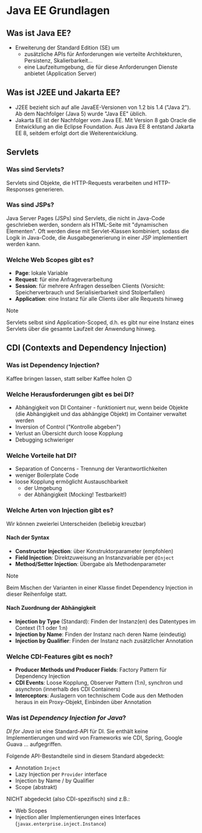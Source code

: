 # Java EE Grundlagen

## Was ist Java EE?
- Erweiterung der Standard Edition (SE) um
  - zusätzliche APIs für Anforderungen wie verteilte Architekturen, Persistenz, Skalierbarkeit...
  - eine Laufzeitumgebung, die für diese Anforderungen Dienste anbietet (Application Server)

## Was ist J2EE und Jakarta EE?
- J2EE bezieht sich auf alle JavaEE-Versionen von 1.2 bis 1.4 ("Java 2"). Ab dem Nachfolger (Java 5) wurde "Java EE" üblich.
- Jakarta EE ist der Nachfolger vom Java EE. Mit Version 8 gab Oracle die Entwicklung an die Eclipse Foundation. Aus Java EE 8 entstand Jakarta EE 8, seitdem erfolgt dort die Weiterentwicklung.

## Servlets

### Was sind Servlets?

Servlets sind Objekte, die HTTP-Requests verarbeiten und HTTP-Responses generieren.

### Was sind JSPs?

Java Server Pages (JSPs) sind Servlets, die nicht in Java-Code geschrieben werden, sondern als HTML-Seite mit "dynamischen Elementen".
Oft werden diese mit Servlet-Klassen kombiniert, sodass die Logik in Java-Code, die Ausgabegenerierung in einer JSP implementiert werden kann.

### Welche Web Scopes gibt es?

- **Page**: lokale Variable
- **Request**: für eine Anfrageverarbeitung
- **Session**: für mehrere Anfragen desselben Clients (Vorsicht: Speicherverbrauch und Serialisierbarkeit sind Stolperfallen)
- **Application**: eine Instanz für alle Clients über alle Requests hinweg

> [!NOTE]
> Servlets selbst sind Application-Scoped, d.h. es gibt nur eine Instanz eines Servlets über die gesamte Laufzeit der Anwendung hinweg.

## CDI (Contexts and Dependency Injection)

### Was ist Dependency Injection?

Kaffee bringen lassen, statt selber Kaffee holen 😉

### Welche Herausforderungen gibt es bei DI?

- Abhängigkeit von DI Container - funktioniert nur, wenn beide Objekte (die Abhängigkeit und das abhängige Objekt) im Container verwaltet werden
- Inversion of Control ("Kontrolle abgeben")
- Verlust an Übersicht durch loose Kopplung
- Debugging schwieriger

### Welche Vorteile hat DI?

- Separation of Concerns - Trennung der Verantwortlichkeiten
- weniger Boilerplate Code
- loose Kopplung ermöglicht Austauschbarkeit
  - der Umgebung
  - der Abhängigkeit (Mocking! Testbarkeit!)

### Welche Arten von Injection gibt es?

Wir können zweierlei Unterscheiden (beliebig kreuzbar)

#### Nach der Syntax

- **Constructor Injection**: über Konstruktorparameter (empfohlen)
- **Field Injection**: Direktzuweisung an Instanzvariable per `@Inject`
- **Method/Setter Injection**: Übergabe als Methodenparameter

> [!NOTE]
> Beim Mischen der Varianten in einer Klasse findet Dependency Injection in dieser Reihenfolge statt.

#### Nach Zuordnung der Abhängigkeit

- **Injection by Type** (Standard): Finden der Instanz(en) des Datentypes im Context (1:1 oder 1:n)
- **Injection by Name**: Finden der Instanz nach deren Name (eindeutig)
- **Injection by Qualifier**: Finden der Instanz nach zusätzlicher Annotation

### Welche CDI-Features gibt es noch?

- **Producer Methods und Producer Fields**: Factory Pattern für Dependency Injection
- **CDI Events**: Loose Kopplung, Observer Pattern (1:n), synchron und asynchron (innerhalb des CDI Containers)
- **Interceptors**: Auslagern von technischem Code aus den Methoden heraus in ein Proxy-Objekt, Einbinden über Annotation

### Was ist _Dependency Injection for Java_?

_DI for Java_ ist eine Standard-API für DI. Sie enthält keine Implementierungen und wird von Frameworks wie CDI, Spring, Google Guava ... aufgegriffen.

Folgende API-Bestandteile sind in diesem Standard abgedeckt:
- Annotation `Inject`
- Lazy Injection per `Provider` interface
- Injection by Name / by Qualifier
- Scope (abstrakt)

NICHT abgedeckt (also CDI-spezifisch) sind z.B.:
- Web Scopes
- Injection aller Implementierungen eines Interfaces (`javax.enterprise.inject.Instance`)
